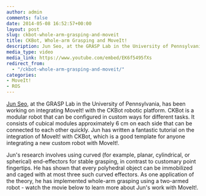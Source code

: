 ```yaml
---
author: admin
comments: false
date: 2014-05-08 16:52:57+00:00
layout: post
slug: ckbot-whole-arm-grasping-and-moveit
title: CKBot, Whole-arm Grasping and MoveIt!
description: Jun Seo, at the GRASP Lab in the University of Pennsylvania, has been working on integrating MoveIt! with the CKBot robotic platform. CKBot is a modular robot that can be configured in custom ways for different tasks. It consists of cubical modules approximately 6 cm on each side that can be connected to each other quickly. Jun has written a fantastic tutorial on the integration of MoveIt! with CKBot, which is a good template for anyone integrating a new custom robot with MoveIt!.
media_type: video
media_link: https://www.youtube.com/embed/EK6f5495fXs
redirect_from:
  - "/ckbot-whole-arm-grasping-and-moveit/"
categories:
- MoveIt!
- ROS
---
```


[Jun Seo](https://www.grasp.upenn.edu/people/jun-seo), at the GRASP Lab in the University of Pennsylvania, has been working on integrating MoveIt! with the CKBot robotic platform. CKBot is a modular robot that can be configured in custom ways for different tasks. It consists of cubical modules approximately 6 cm on each side that can be connected to each other quickly. Jun has written a fantastic tutorial on the integration of MoveIt! with CKBot, which is a good template for anyone integrating a new custom robot with MoveIt!.

Jun's research involves using curved (for example, planar, cylindrical, or spherical) end-effectors for stable grasping, in contrast to customary point fingertips. He has shown that every polyhedral object can be immobilized and caged with at most three such curved effectors. As one application of the theory, he has implemented whole-arm grasping using a two-armed robot - watch the movie below to learn more about Jun's work with MoveIt!.

